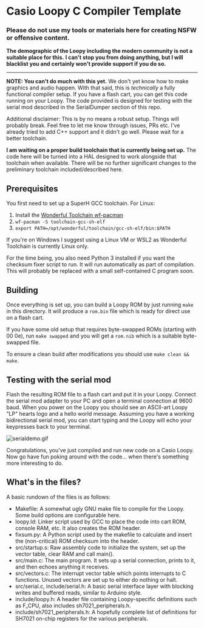 # Casio Loopy C Compiler Template

### Please do not use my tools or materials here for creating NSFW or offensive content.
**The demographic of the Loopy including the modern community is not a suitable place for this.**
**I can't stop you from doing anything, but I will blacklist you and certainly won't provide support if you do so.** 

---

**NOTE: You can't do much with this yet.** We don't yet know how to make graphics and audio happen.
With that said, this is *technically* a fully functional compiler setup.
If you have a flash cart, you can get this code running on your Loopy.
The code provided is designed for testing with the serial mod described in the SerialDumper section of this repo.  

Additional disclaimer: This is by no means a robust setup. Things will probably break.
Feel free to let me know through issues, PRs etc.
I've already tried to add C++ support and it didn't go well. Please wait for a better toolchain.  

**I am waiting on a proper build toolchain that is currently being set up.**
The code here will be turned into a HAL designed to work alongside that toolchain when available.
There will be no further significant changes to the preliminary toolchain included/described here.  

## Prerequisites

You first need to set up a SuperH GCC toolchain. For Linux:
1. Install the [Wonderful Toolchain wf-pacman](https://wonderful.asie.pl/docs/getting-started/)
2. `wf-pacman -S toolchain-gcc-sh-elf`
3. `export PATH=/opt/wonderful/toolchain/gcc-sh-elf/bin:$PATH`

If you're on Windows I suggest using a Linux VM or WSL2 as Wonderful Toolchain is currently Linux only.  

For the time being, you also need Python 3 installed if you want the checksum fixer script to run.
It will run automatically as part of compilation.
This will probably be replaced with a small self-contained C program soon.  

## Building

Once everything is set up, you can build a Loopy ROM by just running `make` in this directory.
It will produce a `rom.bin` file which is ready for direct use on a flash cart.  

If you have some old setup that requires byte-swapped ROMs (starting with 00 0e),
run `make swapped` and you will get a `rom.nib` which is a suitable byte-swapped file.  

To ensure a clean build after modifications you should use `make clean && make`.  

## Testing with the serial mod

Flash the resulting ROM file to a flash cart and put it in your Loopy.
Connect the serial mod adapter to your PC and open a terminal connection at 9600 baud.
When you power on the Loopy you should see an ASCII-art Loopy "LP" hearts logo and a hello world message.
Assuming you have a working bidirectional serial mod, you can start typing and the Loopy will echo your keypresses back to your terminal.  

![serialdemo.gif](serialdemo.gif)

Congratulations, you've just compiled and run new code on a Casio Loopy.
Now go have fun poking around with the code... when there's something more interesting to do.  

## What's in the files?

A basic rundown of the files is as follows:  
- Makefile: A somewhat ugly GNU make file to compile for the Loopy. Some build options are configurable here.
- loopy.ld: Linker script used by GCC to place the code into cart ROM, console RAM, etc. It also creates the ROM header.
- fixsum.py: A Python script used by the makefile to calculate and insert the (non-critical) ROM checksum into the header.
- src/startup.s: Raw assembly code to initialize the system, set up the vector table, clear RAM and call main().
- src/main.c: The main program. It sets up a serial connection, prints to it, and then echoes anything it receives.
- src/vectors.c: The interrupt vector table which points interrupts to C functions. Unused vectors are set up to either do nothing or halt.
- src/serial.c, include/serial.h: A basic serial interface layer with blocking writes and buffered reads, similar to Arduino style.
- include/loopy.h: A header file containing Loopy-specific definitions such as F_CPU, also includes sh7021_peripherals.h.
- include/sh7021_peripherals.h: A hopefully complete list of definitions for SH7021 on-chip registers for the various peripherals.
